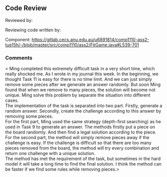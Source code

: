 ## Code Review

Reviewed by: <DuoLiu> <u7190717>

Reviewing code written by: <MingLei> <u7172618>

Component: <https://gitlab.cecs.anu.edu.au/u6891814/comp1110-ass2-tue15h/-/blob/master/src/comp1110/ass2/FitGame.java#L539-701>

### Comments 

< Ming completed this extremely difficult task in a very short time, which really shocked me. As I wrote in my journal this week. In the beginning, we thought Task 11 is easy for there is no time limit. And we can just simply remove some pieces after we generate an answer randomly. But soon Ming found that when we remove to many pieces, the solution will become not unique. Ming solve this problem by separate the situation into different cases.  
  The implementation of the task is separated into two part. Firstly, generate a random answer. Secondly, create the challenge according to this answer by removing some pieces.  
  For the first part, Ming used the same strategy (depth-first searching) as he used in Task 9 to generate an answer. The methods firstly put a piece on the board randomly. And then find a legal solution according to the piece.  
  For the second part, the method will simply remove pieces away if the challenge is easy. If the challenge is difficult so that there are too many pieces removed from the board, the method will try every combination and return one challenge with a unique solution.  
  The method has met the requirement of the task, but sometimes in the hard model it will take a long time to find the final solution. I think the method can be faster if we find some rules while removing pieces.>


